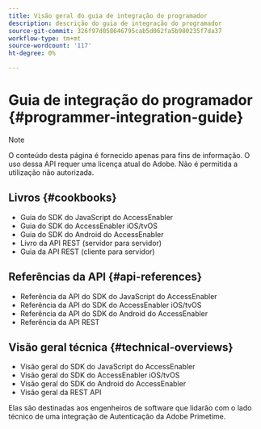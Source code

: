 ```yaml
---
title: Visão geral do guia de integração do programador
description: descrição do guia de integração do programador
source-git-commit: 326f97d058646795cab5d062fa5b980235f7da37
workflow-type: tm+mt
source-wordcount: '117'
ht-degree: 0%

---
```




# Guia de integração do programador {#programmer-integration-guide}


>[!NOTE]
>
>O conteúdo desta página é fornecido apenas para fins de informação. O uso dessa API requer uma licença atual do Adobe. Não é permitida a utilização não autorizada.

## Livros {#cookbooks}

* Guia do SDK do JavaScript do AccessEnabler 
* Guia do SDK do AccessEnabler iOS/tvOS
* Guia do SDK do Android do AccessEnabler
* Livro da API REST (servidor para servidor)
* Guia da API REST (cliente para servidor)

## Referências da API {#api-references}

* Referência da API do SDK do JavaScript do AccessEnabler
* Referência da API do SDK do AccessEnabler iOS/tvOS
* Referência da API do SDK do Android do AccessEnabler
* Referência da API REST

## Visão geral técnica {#technical-overviews}

* Visão geral do SDK do JavaScript do AccessEnabler
* Visão geral do SDK do AccessEnabler iOS/tvOS
* Visão geral do SDK do Android do AccessEnabler
* Visão geral da REST API

Elas são destinadas aos engenheiros de software que lidarão com o lado técnico de uma integração de Autenticação da Adobe Primetime.

<!--

>[!MORELIKETHIS]
>
>* Entitlement Flow
>* Programmer Use Cases
>* Error Reporting
>* Identifying Protected Resources
>* Temp Pass
>* Integrating the Media Token Verifier
>* User Metadata
>* Tracking Data in Adobe Primetime authentication
-->